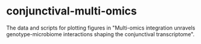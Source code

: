 # conjunctival-multi-omics
The data and scripts for plotting figures in "Multi-omics integration unravels genotype-microbiome interactions shaping the conjunctival transcriptome".
